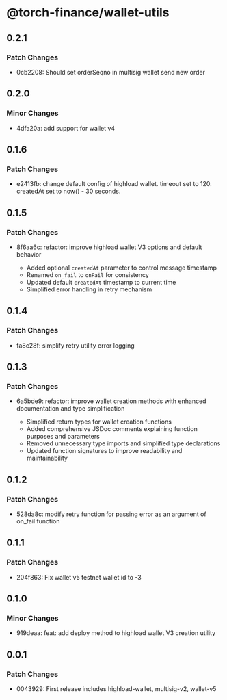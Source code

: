 # @torch-finance/wallet-utils

## 0.2.1

### Patch Changes

- 0cb2208: Should set orderSeqno in multisig wallet send new order

## 0.2.0

### Minor Changes

- 4dfa20a: add support for wallet v4

## 0.1.6

### Patch Changes

- e2413fb: change default config of highload wallet. timeout set to 120. createdAt set to now() - 30 seconds.

## 0.1.5

### Patch Changes

- 8f6aa6c: refactor: improve highload wallet V3 options and default behavior

  - Added optional `createdAt` parameter to control message timestamp
  - Renamed `on_fail` to `onFail` for consistency
  - Updated default `createdAt` timestamp to current time
  - Simplified error handling in retry mechanism

## 0.1.4

### Patch Changes

- fa8c28f: simplify retry utility error logging

## 0.1.3

### Patch Changes

- 6a5bde9: refactor: improve wallet creation methods with enhanced documentation and type simplification

  - Simplified return types for wallet creation functions
  - Added comprehensive JSDoc comments explaining function purposes and parameters
  - Removed unnecessary type imports and simplified type declarations
  - Updated function signatures to improve readability and maintainability

## 0.1.2

### Patch Changes

- 528da8c: modify retry function for passing error as an argument of on_fail function

## 0.1.1

### Patch Changes

- 204f863: Fix wallet v5 testnet wallet id to -3

## 0.1.0

### Minor Changes

- 919deaa: feat: add deploy method to highload wallet V3 creation utility

## 0.0.1

### Patch Changes

- 0043929: First release includes highload-wallet, multisig-v2, wallet-v5
